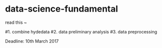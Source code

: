 # data-science-fundamental
read this ~

#1. combine hydedata
#2. data preliminary analysis
#3. data preprocessing

Deadline: 10th March 2017

